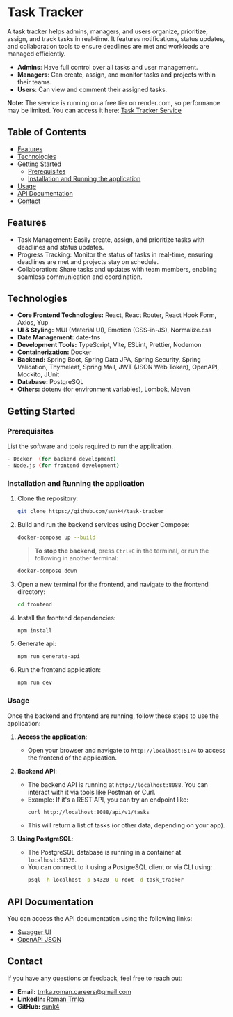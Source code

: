 # Task Tracker

A task tracker helps admins, managers, and users organize, prioritize, assign, and track tasks in real-time. It features notifications, status updates, and collaboration tools to ensure deadlines are met and workloads are managed efficiently.

- **Admins**: Have full control over all tasks and user management.
- **Managers**: Can create, assign, and monitor tasks and projects within their teams.
- **Users**: Can view and comment their assigned tasks.

**Note:** The service is running on a free tier on render.com, so performance may be limited. You can access it here: [Task Tracker Service](https://task-tracker-w7g0.onrender.com/projects)

## Table of Contents

- [Features](#features)
- [Technologies](#technologies)
- [Getting Started](#getting-started)
  - [Prerequisites](#prerequisites)
  - [Installation and Running the application](#installation-and-running-the-application)
- [Usage](#usage)
- [API Documentation](#api-documentation)
- [Contact](#contact)

## Features

- Task Management: Easily create, assign, and prioritize tasks with deadlines and status updates.
- Progress Tracking: Monitor the status of tasks in real-time, ensuring deadlines are met and projects stay on schedule.
- Collaboration: Share tasks and updates with team members, enabling seamless communication and coordination.

## Technologies

- **Core Frontend Technologies:** React, React Router, React Hook Form, Axios, Yup
- **UI & Styling:** MUI (Material UI), Emotion (CSS-in-JS), Normalize.css
- **Date Management:** date-fns
- **Development Tools:** TypeScript, Vite, ESLint, Prettier, Nodemon
- **Containerization:** Docker
- **Backend:** Spring Boot, Spring Data JPA, Spring Security, Spring Validation, Thymeleaf, Spring Mail, JWT (JSON Web Token), OpenAPI, Mockito, JUnit
- **Database:** PostgreSQL
- **Others:** dotenv (for environment variables), Lombok, Maven

## Getting Started

### Prerequisites

List the software and tools required to run the application.

```bash
- Docker  (for backend development)
- Node.js (for frontend development)
```


### Installation and Running the application

1. Clone the repository:

    ```bash
    git clone https://github.com/sunk4/task-tracker
    ```

2. Build and run the backend services using Docker Compose:

    ```bash
    docker-compose up --build
    ```

   > **To stop the backend**, press `Ctrl+C` in the terminal, or run the following in another terminal:
   ```bash
   docker-compose down
   ```

3. Open a new terminal for the frontend, and navigate to the frontend directory:
   ```bash
   cd frontend
   ```

4. Install the frontend dependencies:
   ```bash
   npm install
   ```
5. Generate api:
   ```bash
   npm run generate-api
   ```
6. Run the frontend application:
   ```bash
   npm run dev
   ```

### Usage

Once the backend and frontend are running, follow these steps to use the application:

1. **Access the application**:
   - Open your browser and navigate to `http://localhost:5174` to access the frontend of the application.

2. **Backend API**:
   - The backend API is running at `http://localhost:8088`. You can interact with it via tools like Postman or Curl.
   - Example: If it's a REST API, you can try an endpoint like:
     ```bash
     curl http://localhost:8088/api/v1/tasks
     ```
   - This will return a list of tasks (or other data, depending on your app).

3. **Using PostgreSQL**:
   - The PostgreSQL database is running in a container at `localhost:54320`.
   - You can connect to it using a PostgreSQL client or via CLI using:
     ```bash
     psql -h localhost -p 54320 -U root -d task_tracker
     ```

## API Documentation

You can access the API documentation using the following links:

- [Swagger UI](http://localhost:8088/api/v1/swagger-ui/index.html)
- [OpenAPI JSON](http://localhost:8088/api/v1/v3/api-docs)

## Contact

If you have any questions or feedback, feel free to reach out:

- **Email:** trnka.roman.careers@gmail.com
- **LinkedIn:** [Roman Trnka](https://www.linkedin.com/in/roman-trnka-938666169/)
- **GitHub:** [sunk4](https://github.com/sunk4/task-tracker)

            
